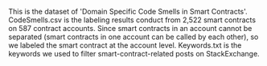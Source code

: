 This is the dataset of 'Domain Specific Code Smells in Smart Contracts'.  CodeSmells.csv is the labeling results conduct from 2,522 smart contracts on 587 contract accounts. Since smart contracts in an account cannot be separated (smart contracts in one account can be called by each other), so we labeled the smart contract at the account level.
Keywords.txt is the keywords we used to filter smart-contract-related posts on StackExchange.
